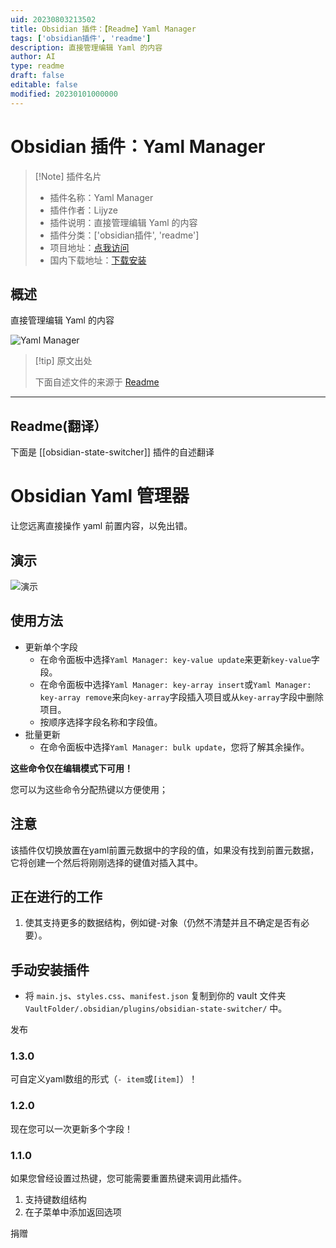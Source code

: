 ```yaml
---
uid: 20230803213502
title: Obsidian 插件：【Readme】Yaml Manager
tags: ['obsidian插件', 'readme']
description: 直接管理编辑 Yaml 的内容
author: AI
type: readme
draft: false
editable: false
modified: 20230101000000
---
```


# Obsidian 插件：Yaml Manager

> [!Note] 插件名片
> - 插件名称：Yaml Manager
> - 插件作者：Lijyze
> - 插件说明：直接管理编辑 Yaml 的内容
> - 插件分类：['obsidian插件', 'readme']
> - 项目地址：[点我访问](https://github.com/lijyze/obsidian-state-switcher)
> - 国内下载地址：[下载安装](https://pkmer.cn/products/plugin/pluginMarket/?obsidian-state-switcher)

## 概述

直接管理编辑 Yaml 的内容

![Yaml Manager](https://cdn.pkmer.cn/covers/obsidian-state-switcher_new.gif!pkmer)

> [!tip] 原文出处
> 
>下面自述文件的来源于 [Readme](https://ghproxy.net/https://raw.githubusercontent.com/lijyze/obsidian-state-switcher/main/README.md)
> 

---

## Readme(翻译）

下面是 [[obsidian-state-switcher]] 插件的自述翻译



# Obsidian Yaml 管理器

让您远离直接操作 yaml 前置内容，以免出错。

## 演示

![演示](https://raw.githubusercontent.com/lijyze/obsidian-state-switcher/main/assets/demo.gif)

## 使用方法

- 更新单个字段
  - 在命令面板中选择`Yaml Manager: key-value update`来更新`key-value`字段。
  - 在命令面板中选择`Yaml Manager: key-array insert`或`Yaml Manager: key-array remove`来向`key-array`字段插入项目或从`key-array`字段中删除项目。
  - 按顺序选择字段名称和字段值。
- 批量更新
  - 在命令面板中选择`Yaml Manager: bulk update`，您将了解其余操作。

**这些命令仅在编辑模式下可用！**

您可以为这些命令分配热键以方便使用；

## 注意

该插件仅切换放置在yaml前置元数据中的字段的值，如果没有找到前置元数据，它将创建一个然后将刚刚选择的键值对插入其中。

## 正在进行的工作

1. 使其支持更多的数据结构，例如键-对象（仍然不清楚并且不确定是否有必要）。

## 手动安装插件

- 将 `main.js`、`styles.css`、`manifest.json` 复制到你的 vault 文件夹 `VaultFolder/.obsidian/plugins/obsidian-state-switcher/` 中。

发布

### 1.3.0
可自定义yaml数组的形式（`- item`或`[item]`）！

### 1.2.0
现在您可以一次更新多个字段！

### 1.1.0
如果您曾经设置过热键，您可能需要重置热键来调用此插件。

1. 支持键数组结构
2. 在子菜单中添加返回选项

捐赠





